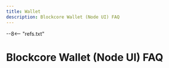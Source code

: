 ```yaml
---
title: Wallet
description: Blockcore Wallet (Node UI) FAQ
---
```

--8<-- "refs.txt"

# Blockcore Wallet (Node UI) FAQ